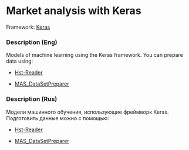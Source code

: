 # Market analysis with Keras

Framework: [Keras](https://github.com/fchollet/keras)

### Description (Eng)

Models of machine learning using the Keras framework. You can prepare data using:

- [Hst-Reader](https://github.com/terentjew-alexey/Hst-reader)

- [MAS_DataSetPreparer](https://github.com/terentjew-alexey/market-analysis-system/blob/master/MQL4/MAS_DataSetPreparer.mq4)

### Description (Rus)

Модели машинного обучения, использующие фреймворк Keras. Подготовить данные можно с помощью:

- [Hst-Reader](https://github.com/terentjew-alexey/Hst-reader)

- [MAS_DataSetPreparer](https://github.com/terentjew-alexey/market-analysis-system/blob/master/MQL4/MAS_DataSetPreparer.mq4)

